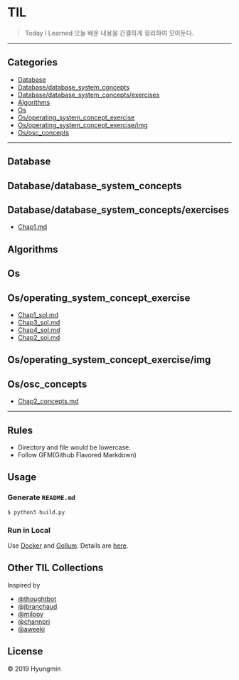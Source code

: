 
# TIL
> Today I Learned
오늘 배운 내용을 간결하게 정리하여 모아둔다.
---
## Categories
* [Database](#database)
* [Database/database_system_concepts](#database/database_system_concepts)
* [Database/database_system_concepts/exercises](#database/database_system_concepts/exercises)
* [Algorithms](#algorithms)
* [Os](#os)
* [Os/operating_system_concept_exercise](#os/operating_system_concept_exercise)
* [Os/operating_system_concept_exercise/img](#os/operating_system_concept_exercise/img)
* [Os/osc_concepts](#os/osc_concepts)

---

## Database

## Database/database_system_concepts

## Database/database_system_concepts/exercises
* [Chap1.md](database/database_system_concepts/exercises/chap1.md)

## Algorithms

## Os

## Os/operating_system_concept_exercise
* [Chap1_sol.md](os/operating_system_concept_exercise/chap1_sol.md)
* [Chap3_sol.md](os/operating_system_concept_exercise/chap3_sol.md)
* [Chap4_sol.md](os/operating_system_concept_exercise/chap4_sol.md)
* [Chap2_sol.md](os/operating_system_concept_exercise/chap2_sol.md)

## Os/operating_system_concept_exercise/img

## Os/osc_concepts
* [Chap2_concepts.md](os/osc_concepts/chap2_concepts.md)

---
## Rules
* Directory and file would be lowercase.
* Follow GFM(Github Flavored Markdown)
## Usage
### Generate `README.md`
```
$ python3 build.py
```
### Run in Local
Use [Docker](https://www.docker.com) and [Gollum](https://github.com/gollum/gollum). Details are [here](https://github.com/AWEEKJ/TIL/blob/master/docker/gollum-via-docker.md).
## Other TIL Collections
Inspired by
* [@thoughtbot](https://github.com/thoughtbot/til)
* [@jbranchaud](https://github.com/jbranchaud/til)
* [@milooy](https://github.com/milooy/TIL)
* [@channprj](https://github.com/channprj/TIL)
* [@aweekj](https://github.com/aweekj/TIL)

## License
© 2019 Hyungmin

